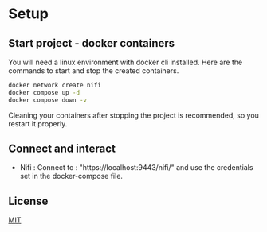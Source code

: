 # Setup
## Start project - docker containers
You will need a linux environment with docker cli installed. Here are the commands to start and stop the created containers.
```bash
docker network create nifi
docker compose up -d
docker compose down -v
```
Cleaning your containers after stopping the project is recommended, so you restart it properly.
## Connect and interact
- Nifi : Connect to : "https://localhost:9443/nifi/" and use the credentials set in the docker-compose file.
## License
[MIT](https://choosealicense.com/licenses/mit/)
